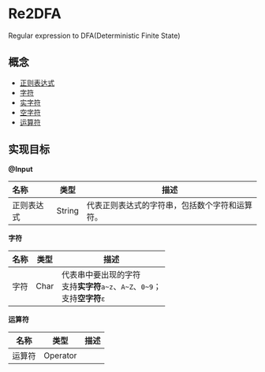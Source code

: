 <!--
 * @Author: LetMeFly
 * @Date: 2022-03-28 15:29:51
 * @LastEditors: LetMeFly
 * @LastEditTime: 2022-03-28 16:11:41
-->
# Re2DFA

Regular expression to DFA(Deterministic Finite State)

## 概念

+ [正则表达式](#RegularExpression)
+ [字符](#Character)
+ [实字符](#)
+ [空字符](#)
+ [运算符](#)

## 实现目标

**@Input**

| 名称       | 类型   | 描述                                           |
| :--------- | ------ | ---------------------------------------------- |
| 正则表达式<a id="RegularExpression"></a> | String | 代表正则表达式的字符串，包括数个字符和运算符。 |

**字符**

| 名称 | 类型 | 描述                                                         |
| ---- | ---- | ------------------------------------------------------------ |
| <a id="Character">字符</a> | Char | 代表串中要出现的字符<br/>支持**实字符**```a~z```、```A~Z```、```0~9```；<br/>支持**空字符**```ε``` |

**运算符**

| 名称   | 类型     | 描述 |
| ------ | -------- | ---- |
| 运算符 | Operator |      |

